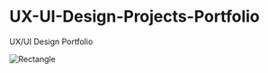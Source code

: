 # UX-UI-Design-Projects-Portfolio
UX/UI Design Portfolio

![Rectangle](https://github.com/jayrajpurohit-23/UX-UI-Design-Projects-Portfolio/assets/87301057/91e1e4ad-f102-4ff0-bc8c-fc3effaf207c)
